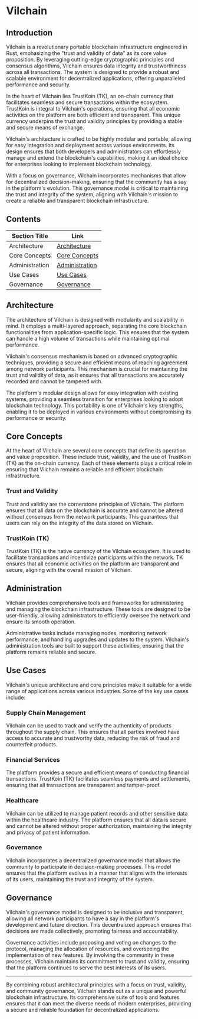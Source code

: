 # Vilchain

## Introduction

Vilchain is a revolutionary portable blockchain infrastructure engineered in Rust, emphasizing the "trust and validity of data" as its core value proposition. By leveraging cutting-edge cryptographic principles and consensus algorithms, Vilchain ensures data integrity and trustworthiness across all transactions. The system is designed to provide a robust and scalable environment for decentralized applications, offering unparalleled performance and security.

In the heart of Vilchain lies TrustKoin (TK), an on-chain currency that facilitates seamless and secure transactions within the ecosystem. TrustKoin is integral to Vilchain's operations, ensuring that all economic activities on the platform are both efficient and transparent. This unique currency underpins the trust and validity principles by providing a stable and secure means of exchange.

Vilchain's architecture is crafted to be highly modular and portable, allowing for easy integration and deployment across various environments. Its design ensures that both developers and administrators can effortlessly manage and extend the blockchain's capabilities, making it an ideal choice for enterprises looking to implement blockchain technology.

With a focus on governance, Vilchain incorporates mechanisms that allow for decentralized decision-making, ensuring that the community has a say in the platform's evolution. This governance model is critical to maintaining the trust and integrity of the system, aligning with Vilchain's mission to create a reliable and transparent blockchain infrastructure.

## Contents

| Section Title          | Link                               |
|------------------------|------------------------------------|
| Architecture           | [Architecture](#architecture)     |
| Core Concepts          | [Core Concepts](#core-concepts)   |
| Administration         | [Administration](#administration) |
| Use Cases              | [Use Cases](#use-cases)           |
| Governance             | [Governance](#governance)         |

## Architecture

The architecture of Vilchain is designed with modularity and scalability in mind. It employs a multi-layered approach, separating the core blockchain functionalities from application-specific logic. This ensures that the system can handle a high volume of transactions while maintaining optimal performance.

Vilchain's consensus mechanism is based on advanced cryptographic techniques, providing a secure and efficient means of reaching agreement among network participants. This mechanism is crucial for maintaining the trust and validity of data, as it ensures that all transactions are accurately recorded and cannot be tampered with.

The platform's modular design allows for easy integration with existing systems, providing a seamless transition for enterprises looking to adopt blockchain technology. This portability is one of Vilchain's key strengths, enabling it to be deployed in various environments without compromising its performance or security.

## Core Concepts

At the heart of Vilchain are several core concepts that define its operation and value proposition. These include trust, validity, and the use of TrustKoin (TK) as the on-chain currency. Each of these elements plays a critical role in ensuring that Vilchain remains a reliable and efficient blockchain infrastructure.

### Trust and Validity

Trust and validity are the cornerstone principles of Vilchain. The platform ensures that all data on the blockchain is accurate and cannot be altered without consensus from the network participants. This guarantees that users can rely on the integrity of the data stored on Vilchain.

### TrustKoin (TK)

TrustKoin (TK) is the native currency of the Vilchain ecosystem. It is used to facilitate transactions and incentivize participants within the network. TK ensures that all economic activities on the platform are transparent and secure, aligning with the overall mission of Vilchain.

## Administration

Vilchain provides comprehensive tools and frameworks for administering and managing the blockchain infrastructure. These tools are designed to be user-friendly, allowing administrators to efficiently oversee the network and ensure its smooth operation.

Administrative tasks include managing nodes, monitoring network performance, and handling upgrades and updates to the system. Vilchain's administration tools are built to support these activities, ensuring that the platform remains reliable and secure.

## Use Cases

Vilchain's unique architecture and core principles make it suitable for a wide range of applications across various industries. Some of the key use cases include:

### Supply Chain Management

Vilchain can be used to track and verify the authenticity of products throughout the supply chain. This ensures that all parties involved have access to accurate and trustworthy data, reducing the risk of fraud and counterfeit products.

### Financial Services

The platform provides a secure and efficient means of conducting financial transactions. TrustKoin (TK) facilitates seamless payments and settlements, ensuring that all transactions are transparent and tamper-proof.

### Healthcare

Vilchain can be utilized to manage patient records and other sensitive data within the healthcare industry. The platform ensures that all data is secure and cannot be altered without proper authorization, maintaining the integrity and privacy of patient information.

### Governance

Vilchain incorporates a decentralized governance model that allows the community to participate in decision-making processes. This model ensures that the platform evolves in a manner that aligns with the interests of its users, maintaining the trust and integrity of the system.

## Governance

Vilchain's governance model is designed to be inclusive and transparent, allowing all network participants to have a say in the platform's development and future direction. This decentralized approach ensures that decisions are made collectively, promoting fairness and accountability.

Governance activities include proposing and voting on changes to the protocol, managing the allocation of resources, and overseeing the implementation of new features. By involving the community in these processes, Vilchain maintains its commitment to trust and validity, ensuring that the platform continues to serve the best interests of its users.

---

By combining robust architectural principles with a focus on trust, validity, and community governance, Vilchain stands out as a unique and powerful blockchain infrastructure. Its comprehensive suite of tools and features ensures that it can meet the diverse needs of modern enterprises, providing a secure and reliable foundation for decentralized applications.
